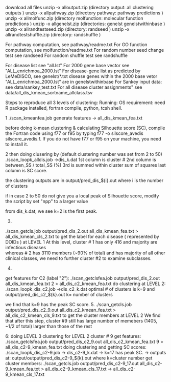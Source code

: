 download all files
unzip -x alloutput.zip   (directory output: all clustering outputs )
unzip -x allpathway.zip  (directory pathway:  pathway predictions )
unzip -x allmolfunc.zip  (directory molfunction: molecular function predictions )
unzip -x allgenelst.zip  (directories: genelst  genelstwithinbase )
unzip -x allrandtestseed.zip (directory: randseed  )
unzip -x allrandtestshuffle.zip (directory: randshuffle )

For pathway computation, see pathway/readme.txt
For GO function computation, see molfunction/readme.txt
For random number seed change test see randseed
For random shuffle test see randshuffle

For disease list see "all.lst"
For 2000 gene base vector see "ALL_enrichmoa_2000.lst"
For disease-gene list as predicted by LeMeDISCO, see genelst/*.txt 
disease genes within the 2000 base vetor "ALL_enrichmoa_2000.lst" are in genelstwithinbase
For Sankey input data:               see data/sankey_test.txt
For all disease cluster assignments" see data/all_dis_kmean_sortname_allclass.tsv

Steps to reproduce all 3 levels of  clustering: 
Running:
OS requirement:
need R package installed, fortran compile, python, tcsh shell.  

1
./scan_kmeanfea.job  generate features 
-> all_dis_kmean_fea.txt

before doing k-mean clustering & calculating Silhouette score (SC), compile the Fortran code using f77 or f95 by typing
f77 -o  silscore_avedis silscore_avedis.f. If you do not have f77 or f95 on your machine, you need to install it.

2
then doing clusering by  (default clustering number was set from 2 to 50)
./scan_loopk_alldis.job 
->dis_k.dat
1st column is cluster #
2nd column is between_SS / total_SS  (%)
3rd is summed within cluster sum of squares
last column  is SC score.

the clustering outputs are in  output/pred_dis_${i}.out  where i is the number of clusters

if in case 2 to 50 do not give you a local  peak of Silhouette score, modify the script by set "npp" to a larger value

from dis_k.dat, we see k=2 is the first peak. 

3. 
./scan_getcls.job  output/pred_dis_2.out   all_dis_kmean_fea.txt  >  all_dis_kmean_cls_2.txt 
to get the label for each disease ( represented by DOIDs ) at LEVEL 1
At this level, cluster  # 1 has only 416 and majority are infectious diseases  
whereas # 2 has 3110 members (~90% of total) and has majority of all other clinical classes, we need to further cluster 
#2 to examine subclasses.  

4.
get features  for C2 (label "2"):
./scan_getclsfea.job  output/pred_dis_2.out   all_dis_kmean_fea.txt  2  > all_dis_c2_kmean_fea.txt 
do clustering at LEVEL 2:
./scan_loopk_dis_c2.job
->dis_c2_k.dat      optimal # of clusters is k=9
and output/pred_dis_c2_${k}.out     k= number of clusters

we find that k=9 has the peak SC score. 
5. 
./scan_getcls.job  output/pred_dis_c2_9.out   all_dis_c2_kmean_fea.txt  >  all_dis_c2_kmean_cls_9.txt
to get the cluster members at LEVEL 2 
We find that after this step, cluster #9  still has  large number of memebers (1405, ~1/2 of total) 
larger than those of the rest    

6: doing LEVEL 3 clustering for LEVEL 2 cluster # 9
get features:
./scan_getclsfea.job  output/pred_dis_c2_9.out   all_dis_c2_kmean_fea.txt  9  > all_dis_c2-9_kmean_fea.txt
doing clustering and getting SC scores:
./scan_loopk_dis_c2-9.job 
-> dis_c2-9_k.dat  -> k=17 has peak SC. 
-> outputs at: output/output/pred_dis_c2-9_${k}.out  where k=cluster number
get cluster members:
./scan_getcls.job  output/pred_dis_c2-9_17.out   all_dis_c2-9_kmean_fea.txt  >  all_dis_c2-9_kmean_cls_17.txt 
->  all_dis_c2-9_kmean_cls_17.txt

